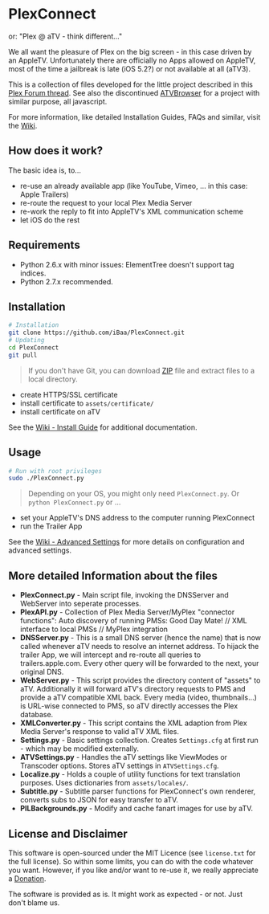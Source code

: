 # PlexConnect
or: "Plex @ aTV - think different..."

We all want the pleasure of Plex on the big screen - in this case driven by an AppleTV.
Unfortunately there are officially no Apps allowed on AppleTV, most of the time a jailbreak is late (iOS 5.2?) or not available at all (aTV3).

This is a collection of files developed for the little project described in this [Plex Forum thread][].
See also the discontinued [ATVBrowser][] for a project with similar purpose, all javascript.

For more information, like detailed Installation Guides, FAQs and similar, visit the [Wiki][].


## How does it work?
The basic idea is, to...
- re-use an already available app (like YouTube, Vimeo, ... in this case: Apple Trailers)
- re-route the request to your local Plex Media Server
- re-work the reply to fit into AppleTV's XML communication scheme
- let iOS do the rest


## Requirements
- Python 2.6.x with minor issues: ElementTree doesn't support tag indices.
- Python 2.7.x recommended.


## Installation
```sh
# Installation
git clone https://github.com/iBaa/PlexConnect.git
# Updating
cd PlexConnect
git pull
```
> If you don't have Git, you can download [ZIP][] file and extract files to a local directory.

- create HTTPS/SSL certificate
- install certificate to ```assets/certificate/```
- install certificate on aTV

See the [Wiki - Install Guide][] for additional documentation.


## Usage
```sh
# Run with root privileges
sudo ./PlexConnect.py
```
> Depending on your OS, you might only need ```PlexConnect.py```. Or ```python PlexConnect.py``` or ...

- set your AppleTV's DNS address to the computer running PlexConnect
- run the Trailer App

See the [Wiki - Advanced Settings][] for more details on configuration and advanced settings.


## More detailed Information about the files
* __PlexConnect.py__ - 
Main script file, invoking the DNSServer and WebServer into seperate processes.
* __PlexAPI.py__ - 
Collection of Plex Media Server/MyPlex "connector functions": Auto discovery of running PMSs: Good Day Mate! // XML interface to local PMSs // MyPlex integration
* __DNSServer.py__ - 
This is a small DNS server (hence the name) that is now called whenever aTV needs to resolve an internet address. To hijack the trailer App, we will intercept and re-route all queries to trailers.apple.com. Every other query will be forwarded to the next, your original DNS.
* __WebServer.py__ - 
This script provides the directory content of "assets" to aTV. Additionally it will forward aTV's directory requests to PMS and provide a aTV compatible XML back.
Every media (video, thumbnails...) is URL-wise connected to PMS, so aTV directly accesses the Plex database.
* __XMLConverter.py__ - 
This script contains the XML adaption from Plex Media Server's response to valid aTV XML files.
* __Settings.py__ - 
Basic settings collection. Creates ```Settings.cfg``` at first run - which may be modified externally.
* __ATVSettings.py__ - 
Handles the aTV settings like ViewModes or Transcoder options. Stores aTV settings in ```ATVSettings.cfg```.
* __Localize.py__ -
Holds a couple of utility functions for text translation purposes. Uses dictionaries from ```assets/locales/```.
* __Subtitle.py__ -
Subtitle parser functions for PlexConnect's own renderer, converts subs to JSON for easy transfer to aTV.
* __PILBackgrounds.py__ -
Modify and cache fanart images for use by aTV.


## License and Disclaimer
This software is open-sourced under the MIT Licence (see ```license.txt``` for the full license).
So within some limits, you can do with the code whatever you want. However, if you like and/or want to re-use it, we really appreciate a [Donation][].

The software is provided as is. It might work as expected - or not. Just don't blame us.


[ATVBrowser]: https://github.com/finkdiff/ATVBrowser-script/tree/atvxml
[Plex Forum thread]: http://forums.plex.tv/discussion/57831/plex-atv-think-different/p1
[ZIP]: https://github.com/iBaa/PlexConnect/archive/master.zip
[Wiki]: https://github.com/iBaa/PlexConnect/wiki
[Wiki - Install Guide]: https://github.com/iBaa/PlexConnect/wiki/Install-Guide
[Wiki - Advanced Settings]: https://github.com/iBaa/PlexConnect/wiki/Settings-for-advanced-use-and-troubleshooting
[Donation]: http://forums.plex.tv/discussion/80675/donations-donations/p1
